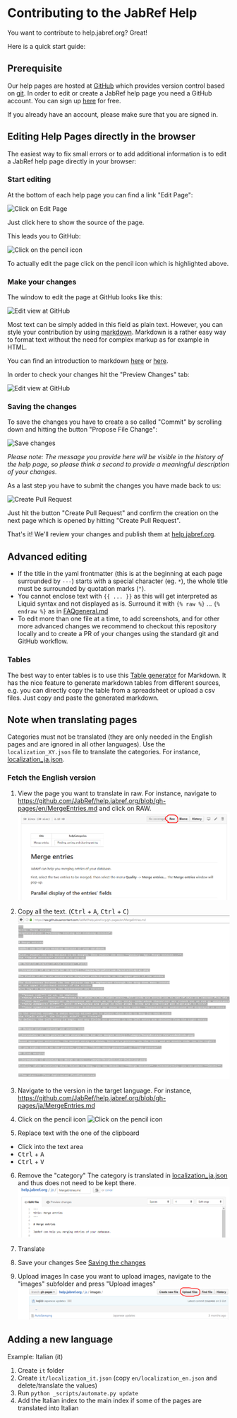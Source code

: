 # Contributing to the JabRef Help

You want to contribute to help.jabref.org? Great! 

Here is a quick start guide:


## Prerequisite

Our help pages are hosted at [GitHub](https://www.github.com) which provides version control based on [git](https://git-scm.com/). In order to edit or create a JabRef help page you need a GitHub account. You can sign up [here](https://github.com/join) for free.

If you already have an account, please make sure that you are signed in.

## Editing Help Pages directly in the browser

The easiest way to fix small errors or to add additional information is to edit a JabRef help page directly in your browser:


### Start editing

At the bottom of each help page you can find a link "Edit Page":

![Click on Edit Page](en/images/screenshot-edit-link.png)

Just click here to show the source of the page.

This leads you to GitHub:

![Click on the pencil icon](en/images/screenshot-edit-pencil.png)

To actually edit the page click on the pencil icon which is highlighted above.


### Make your changes

The window to edit the page at GitHub looks like this:

![Edit view at GitHub](en/images/screenshot-edit-page.png)

Most text can be simply added in this field as plain text. 
However, you can style your contribution by using [markdown](https://daringfireball.net/projects/markdown/). Markdown is a rather easy way to format text without the need for complex markup as for example in HTML.

You can find an introduction to markdown [here](https://daringfireball.net/projects/markdown/) or [here](https://guides.github.com/features/mastering-markdown/).

In order to check your changes hit the "Preview Changes" tab:

![Edit view at GitHub](en/images/screenshot-edit-preview.png)


### Saving the changes

To save the changes you have to create a so called "Commit" by scrolling down and hitting the button "Propose File Change":

![Save changes](en/images/screenshot-edit-commit.png)

*Please note: The message you provide here will be visible in the history of the help page, so please think a second to provide a meaningful description of your changes.*

As a last step you have to submit the changes you have made back to us:

![Create Pull Request](en/images/screenshot-edit-pullRequest.png)

Just hit the button "Create Pull Request" and confirm the creation on the next page which is opened by hitting "Create Pull Request".

That's it! We'll review your changes and publish them at [help.jabref.org](http://help.jabref.org).


## Advanced editing

- If the title in the yaml frontmatter (this is at the beginning at each page surrounded by `---`) starts with a special character (eg. `*`), the whole title must be surrounded by quotation marks (`"`).
- You cannot enclose text with `{{ ... }}` as this will get interpreted as Liquid syntax and not displayed as is.
   Surround it with `{% raw %}` ... `{% endraw %}` as in [FAQgeneral.md](https://github.com/JabRef/help.jabref.org/blob/gh-pages/en/FAQgeneral.md#q-i-am-using-jabref-in-my-work-should-i-cite-jabref-in-my-publications)
- To edit more than one file at a time, to add screenshots, and for other more advanced changes we recommend to checkout this repository locally and to create a PR of your changes using the standard git and GitHub workflow.

### Tables

The best way to enter tables is to use this [Table generator](http://www.tablesgenerator.com/markdown_tables) for Markdown.
It has the nice feature to generate markdown tables from different sources, e.g. you can directly copy the table from a spreadsheet or upload a csv files. Just copy and paste the generated markdown.


## Note when translating pages

Categories must not be translated (they are only needed in the English pages and are ignored in all other languages).
Use the `localization_XY.json` file to translate the categories.
For instance, [localization_ja.json](https://github.com/JabRef/help.jabref.org/blob/gh-pages/ja/localization_ja.json).

### Fetch the English version

1. View the page you want to translate in raw. For instance, navigate to https://github.com/JabRef/help.jabref.org/blob/gh-pages/en/MergeEntries.md and click on RAW.
  ![RAW](en/images/screenshot-raw.png)

2. Copy all the text. (<kbd>Ctrl</kbd> + <kbd>A</kbd>, <kbd>Ctrl</kbd> + <kbd>C</kbd>)
  ![RAW-marked-all](en/images/screenshot-raw-marked-all.png)

3. Navigate to the version in the target language. For instance, https://github.com/JabRef/help.jabref.org/blob/gh-pages/ja/MergeEntries.md

4. Click on the pencil icon
  ![Click on the pencil icon](en/images/screenshot-edit-pencil.png)

5. Replace text with the one of the clipboard
  - Click into the text area
  - <kbd>Ctrl</kbd> + <kbd>A</kbd>
  - <kbd>Ctrl</kbd> + <kbd>V</kbd>

6. Remove the "category"
  The category is translated in [localization_ja.json](https://github.com/JabRef/help.jabref.org/blob/gh-pages/ja/localization_ja.json) and thus does not need to be kept there.
  ![RAW-marked-all](en/images/screenshot-edit-ja-mergeentries.png)

7. Translate

8. Save your changes
  See [Saving the changes](#saving-the-changes)

9. Upload images
  In case you want to upload images, navigate to the "images" subfolder and press "Upload images"
  ![ja-upload-images](en/images/screenshot-ja-upload-images.png)


## Adding a new language

Example: Italian (it)

1. Create `it` folder
2. Create `it/localization_it.json` (copy `en/localization_en.json` and delete/translate the values)
3. Run `python _scripts/automate.py update`
4. Add the Italian index to the main index if some of the pages are translated into Italian
